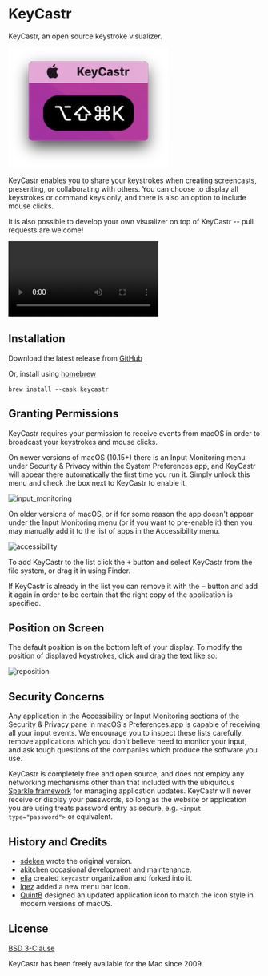 # KeyCastr

KeyCastr, an open source keystroke visualizer.

![header image](assets/KeyCastr_header.png)

KeyCastr enables you to share your keystrokes when creating screencasts, presenting, or collaborating with others. You can choose to display all keystrokes or command keys only, and there is also an option to include mouse clicks.

It is also possible to develop your own visualizer on top of KeyCastr -- pull requests are welcome!

![display preferences](https://user-images.githubusercontent.com/378648/155045108-0bfaa8b3-80c8-46ef-8d56-fe56e026c3e0.mov)

## Installation

Download the latest release from [GitHub](https://github.com/keycastr/keycastr/releases)

Or, install using [homebrew](http://brew.sh/)

```console
brew install --cask keycastr
```

## Granting Permissions

KeyCastr requires your permission to receive events from macOS in order to broadcast your keystrokes and mouse clicks.

On newer versions of macOS (10.15+) there is an Input Monitoring menu under Security & Privacy within the System Preferences app, and KeyCastr will appear there automatically the first time you run it. Simply unlock this menu and check the box next to KeyCastr to enable it.

![input_monitoring](assets/input_monitoring.png)

On older versions of macOS, or if for some reason the app doesn't appear under the Input Monitoring menu (or if you want to pre-enable it) then you may manually add it to the list of apps in the Accessibility menu.

![accessibility](assets/accessibility.png)

To add KeyCastr to the list click the <kbd>&plus;</kbd> button and select KeyCastr from the file system, or drag it in using Finder.

If KeyCastr is already in the list you can remove it with the <kbd>&minus;</kbd> button and add it again in order to be certain that the right copy of the application is specified.

## Position on Screen

The default position is on the bottom left of your display. To modify the position of displayed keystrokes, click and drag the text like so:

![reposition](assets/reposition.gif)

## Security Concerns

Any application in the Accessibility or Input Monitoring sections of the Security & Privacy pane in macOS's Preferences.app is capable of receiving all your input events. We encourage you to inspect these lists carefully, remove applications which you don't believe need to monitor your input, and ask tough questions of the companies which produce the software you use.

KeyCastr is completely free and open source, and does not employ any networking mechanisms other than that included with the ubiquitous [Sparkle framework](https://sparkle-project.org/) for managing application updates. KeyCastr will never receive or display your passwords, so long as the website or application you are using treats password entry as secure, e.g. `<input type="password">` or equivalent.


## History and Credits

 - [sdeken](https://github.com/sdeken) wrote the original version.
 - [akitchen](https://github.com/akitchen) occasional development and maintenance.
 - [elia](https://github.com/elia) created `keycastr` organization and forked into it.
 - [lqez](https://github.com/lqez) added a new menu bar icon.
 - [QuintB](https://github.com/QuintB) designed an updated application icon to match the icon style in modern versions of macOS.

## License

[BSD 3-Clause](https://opensource.org/licenses/BSD-3-Clause)

KeyCastr has been freely available for the Mac since 2009.
